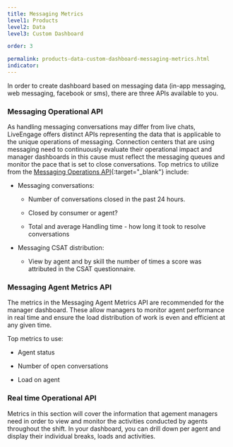 ```yaml
---
title: Messaging Metrics
level1: Products
level2: Data
level3: Custom Dashboard

order: 3

permalink: products-data-custom-dashboard-messaging-metrics.html
indicator:
---
```


In order to create dashboard based on messaging data (in-app messaging, web messaging, facebook or sms), there are three APIs available to you.

### Messaging Operational API

As handling messaging conversations may differ from live chats, LiveEngage offers distinct APIs representing the data that is applicable to the unique operations of messaging.  Connection centers that are using messaging need to continuously evaluate their operational impact and manager dashboards in this cause must reflect the messaging queues and monitor the pace that is set to close conversations. Top metrics to utilize from the [Messaging Operations API](data-messaging-operations-overview.html){:target="_blank"} include:

* Messaging conversations: 

	* Number of conversations closed in the past 24 hours.

	* Closed  by consumer or agent? 

	* Total and average Handling time - how long it took to resolve conversations

* Messaging CSAT distribution:

	* View by agent and by skill the number of times a score was attributed in the CSAT questionnaire.  

### Messaging Agent Metrics API 

The metrics in the Messaging Agent Metrics API are recommended for the manager dashboard.  These allow managers to monitor agent performance in real time and ensure the load distribution of work is even and efficient at any given time. 

Top metrics to use:

* Agent status

* Number of open conversations

* Load on agent

### Real time Operational API

Metrics in this section will cover the information that agement managers need in order to view and monitor the activities conducted by agents throughout the shift.  In your dashboard, you can drill down per agent and display their individual breaks, loads and activities. 
